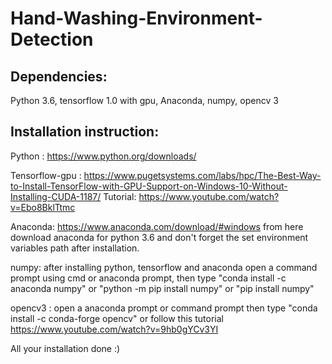 # Hand-Washing-Environment-Detection

## Dependencies:

Python 3.6, tensorflow 1.0 with gpu, Anaconda, numpy, opencv 3 

## Installation instruction:

Python : https://www.python.org/downloads/

Tensorflow-gpu : https://www.pugetsystems.com/labs/hpc/The-Best-Way-to-Install-TensorFlow-with-GPU-Support-on-Windows-10-Without-Installing-CUDA-1187/
Tutorial: https://www.youtube.com/watch?v=Ebo8BklTtmc

Anaconda: https://www.anaconda.com/download/#windows from here download anaconda for python 3.6 and don't forget the set environment variables path after installation.

numpy: after installing python, tensorflow and anaconda open a command prompt using cmd or anaconda prompt, then type "conda install -c anaconda numpy" or "python -m pip install numpy" or "pip install numpy"

opencv3 : open a anaconda prompt or command prompt then type "conda install -c conda-forge opencv" or follow this tutorial https://www.youtube.com/watch?v=9hb0gYCv3YI 

All your installation done :)




